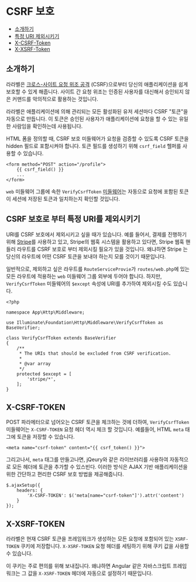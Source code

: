 # CSRF 보호

- [소개하기](#csrf-introduction)
- [특정 URI 제외시키기](#csrf-excluding-uris)
- [X-CSRF-Token](#csrf-x-csrf-token)
- [X-XSRF-Token](#csrf-x-xsrf-token)

<a name="csrf-introduction"></a>
## 소개하기

라라벨은 [크로스-사이트 요청 위조 공격](https://en.wikipedia.org/wiki/Cross-site_request_forgery) (CSRF)으로부터 당신의 애플리케이션을 쉽게 보호할 수 있게 해줍니다. 사이트 간 요청 위조는 인증된 사용자를 대신해서 승인되지 않은 커맨드를 악의적으로 활용하는 것입니다.

라라벨은 애플리케이션에 의해 관리되는 모든 활성화된 유저 세션마다 CSRF "토큰"을 자동으로 만듭니다. 이 토큰은 승인된 사용자가 애플리케이션에 요청을 할 수 있는 유일한 사람임을 확인하는데 사용됩니다.

HTML 폼을 정의할 때, CSRF 보호 미들웨어가 요청을 검증할 수 있도록 CSRF 토큰을 hidden 필드로 포함시켜야 합니다. 토큰 필드를 생성하기 위해 `csrf_field` 헬퍼를 사용할 수 있습니다.

    <form method="POST" action="/profile">
        {{ csrf_field() }}
        ...
    </form>

`web` 미들웨어 그룹에 속한 `VerifyCsrfToken` [미들웨어](/docs/{{version}}/middleware)는 자동으로 요청에 포함된 토큰이 세션에 저장된 토큰과 일치하는지 확인할 것입니다.

<a name="csrf-excluding-uris"></a>
## CSRF 보호로 부터 특정 URI를 제외시키기

URI를 CSRF 보호에서 제외시키고 싶을 때가 있습니다. 예를 들어서, 결제를 진행하기 위해  [Stripe](https://stripe.com)를 사용하고 있고, Stripe의 웹훅 시스템을 활용하고 있다면, Stripe 웹훅 핸들러 라우트를 CSRF 보호로 부터 제외시킬 필요가 있을 것입니다. 왜냐하면 Stripe 는 당신의 라우트에 어떤 CSRF 토큰을 보내야 하는지 모를 것이기 때문입니다.

일반적으로, 제외하고 싶은 라우트를 `RouteServiceProvie`가 `routes/web.php`에 있는 모든 라우트에 적용하는 `web` 미들웨어 그룹 외부에 두어야 합니다. 하지만, `VerifyCsrfToken` 미들웨어의 `$except` 속성에 URI를 추가하여 제외시킬 수도 있습니다.

    <?php

    namespace App\Http\Middleware;

    use Illuminate\Foundation\Http\Middleware\VerifyCsrfToken as BaseVerifier;

    class VerifyCsrfToken extends BaseVerifier
    {
        /**
         * The URIs that should be excluded from CSRF verification.
         *
         * @var array
         */
        protected $except = [
            'stripe/*',
        ];
    }

<a name="csrf-x-csrf-token"></a>
## X-CSRF-TOKEN

POST 파라메터으로 넘어오는 CSRF 토큰을 체크하는 것에 더하여, `VerifyCsrfToken` 미들웨어는 `X-CSRF-TOKEN` 요청 헤더 역시 체크 할 것입니다. 예를들어, HTML `meta` 태그에 토큰을 저장할 수 있습니다.

    <meta name="csrf-token" content="{{ csrf_token() }}">

그리고나서, `meta` 태그를 만들고나면, jQeury와 같은 라이브러리를 사용하여 자동적으로 모든 헤더에 토큰을 추가할 수 있스빈다. 이러한 방식은 AJAX 기반 애플리케이션을 위한 간단하고 편리한 CSRF 보호 방법을 제공해줍니다.

    $.ajaxSetup({
        headers: {
            'X-CSRF-TOKEN': $('meta[name="csrf-token"]').attr('content')
        }
    });

<a name="csrf-x-xsrf-token"></a>
## X-XSRF-TOKEN

라라벨은 현재 CSRF 토큰을 프레임워크가 생성하는 모든 요청에 포함되어 있는 `XSRF-TOKEN` 쿠키에 저장합니다. `X-XSRF-TOKEN` 요청 헤더를 세팅하기 위해 쿠키 값을 사용할 수 있습니다.

이 쿠키는 주로 편의를 위해 보내집니다. 왜냐하면 Angular 같은 자바스크립트 프레임워크는 그 값을 `X-XSRF-TOKEN` 헤더에 자동으로 설정하기 때문입니다.
